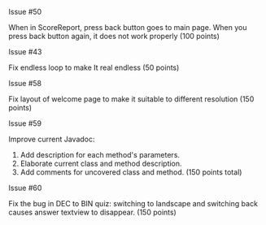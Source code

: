 Issue #50

When in ScoreReport, press back button goes to main page. When you press back button again, it does not work properly (100 points)

Issue #43

Fix endless loop to make It real endless (50 points)

Issue #58

Fix layout of welcome page to make it suitable to different resolution (150 points)

Issue #59

Improve current Javadoc: 
1) Add description for each method's parameters. 
2) Elaborate current class and method description. 
3) Add comments for uncovered class and method.  (150 points total)

Issue #60

Fix the bug in DEC to BIN quiz: switching to landscape and switching back causes answer textview to disappear. (150 points)
